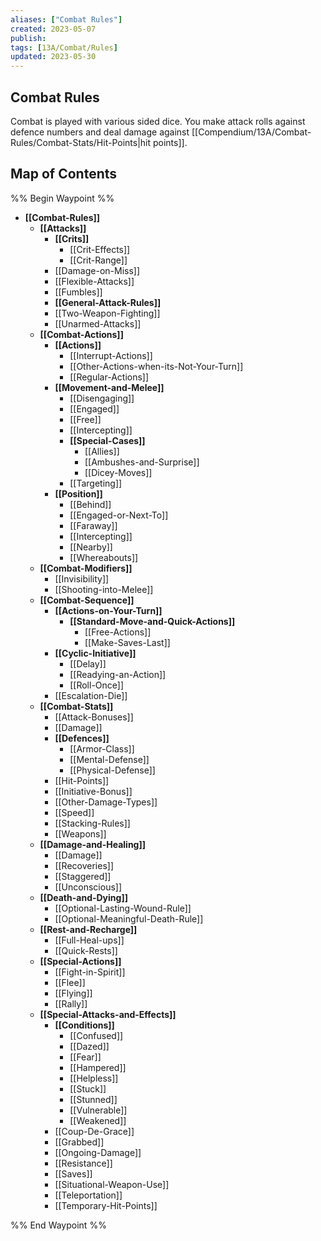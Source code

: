 ```yaml
---
aliases: ["Combat Rules"]
created: 2023-05-07
publish: 
tags: [13A/Combat/Rules]
updated: 2023-05-30
---
```


## Combat Rules

Combat is played with various sided dice. You make attack rolls against defence numbers and deal damage against [[Compendium/13A/Combat-Rules/Combat-Stats/Hit-Points|hit points]].

## Map of Contents

%% Begin Waypoint %%
- **[[Combat-Rules]]**
	- **[[Attacks]]**
		- **[[Crits]]**
			- [[Crit-Effects]]
			- [[Crit-Range]]
		- [[Damage-on-Miss]]
		- [[Flexible-Attacks]]
		- [[Fumbles]]
		- **[[General-Attack-Rules]]**
		- [[Two-Weapon-Fighting]]
		- [[Unarmed-Attacks]]
	- **[[Combat-Actions]]**
		- **[[Actions]]**
			- [[Interrupt-Actions]]
			- [[Other-Actions-when-its-Not-Your-Turn]]
			- [[Regular-Actions]]
		- **[[Movement-and-Melee]]**
			- [[Disengaging]]
			- [[Engaged]]
			- [[Free]]
			- [[Intercepting]]
			- **[[Special-Cases]]**
				- [[Allies]]
				- [[Ambushes-and-Surprise]]
				- [[Dicey-Moves]]
			- [[Targeting]]
		- **[[Position]]**
			- [[Behind]]
			- [[Engaged-or-Next-To]]
			- [[Faraway]]
			- [[Intercepting]]
			- [[Nearby]]
			- [[Whereabouts]]
	- **[[Combat-Modifiers]]**
		- [[Invisibility]]
		- [[Shooting-into-Melee]]
	- **[[Combat-Sequence]]**
		- **[[Actions-on-Your-Turn]]**
			- **[[Standard-Move-and-Quick-Actions]]**
				- [[Free-Actions]]
				- [[Make-Saves-Last]]
		- **[[Cyclic-Initiative]]**
			- [[Delay]]
			- [[Readying-an-Action]]
			- [[Roll-Once]]
		- [[Escalation-Die]]
	- **[[Combat-Stats]]**
		- [[Attack-Bonuses]]
		- [[Damage]]
		- **[[Defences]]**
			- [[Armor-Class]]
			- [[Mental-Defense]]
			- [[Physical-Defense]]
		- [[Hit-Points]]
		- [[Initiative-Bonus]]
		- [[Other-Damage-Types]]
		- [[Speed]]
		- [[Stacking-Rules]]
		- [[Weapons]]
	- **[[Damage-and-Healing]]**
		- [[Damage]]
		- [[Recoveries]]
		- [[Staggered]]
		- [[Unconscious]]
	- **[[Death-and-Dying]]**
		- [[Optional-Lasting-Wound-Rule]]
		- [[Optional-Meaningful-Death-Rule]]
	- **[[Rest-and-Recharge]]**
		- [[Full-Heal-ups]]
		- [[Quick-Rests]]
	- **[[Special-Actions]]**
		- [[Fight-in-Spirit]]
		- [[Flee]]
		- [[Flying]]
		- [[Rally]]
	- **[[Special-Attacks-and-Effects]]**
		- **[[Conditions]]**
			- [[Confused]]
			- [[Dazed]]
			- [[Fear]]
			- [[Hampered]]
			- [[Helpless]]
			- [[Stuck]]
			- [[Stunned]]
			- [[Vulnerable]]
			- [[Weakened]]
		- [[Coup-De-Grace]]
		- [[Grabbed]]
		- [[Ongoing-Damage]]
		- [[Resistance]]
		- [[Saves]]
		- [[Situational-Weapon-Use]]
		- [[Teleportation]]
		- [[Temporary-Hit-Points]]

%% End Waypoint %%